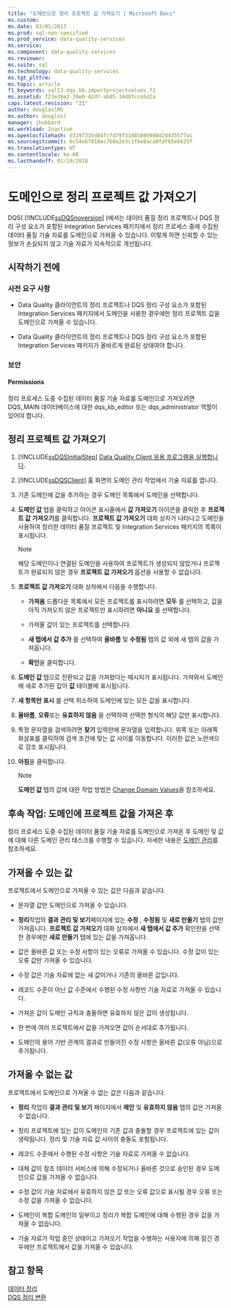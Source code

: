 ```yaml
---
title: "도메인으로 정리 프로젝트 값 가져오기 | Microsoft Docs"
ms.custom: 
ms.date: 03/01/2017
ms.prod: sql-non-specified
ms.prod_service: data-quality-services
ms.service: 
ms.component: data-quality-services
ms.reviewer: 
ms.suite: sql
ms.technology: data-quality-services
ms.tgt_pltfrm: 
ms.topic: article
f1_keywords: sql13.dqs.kb.importprojectvalues.f1
ms.assetid: f23e38e2-39e0-42d7-abd5-34d8fcca5d2a
caps.latest.revision: "21"
author: douglaslMS
ms.author: douglasl
manager: jhubbard
ms.workload: Inactive
ms.openlocfilehash: d3197335d84fcfd79f3188580d908d2d435577ac
ms.sourcegitcommit: 6c54e67818ec7b0a2e3c1f6e8aca0fdf65e6625f
ms.translationtype: HT
ms.contentlocale: ko-KR
ms.lasthandoff: 01/19/2018
---
```

# <a name="import-cleansing-project-values-into-a-domain"></a>도메인으로 정리 프로젝트 값 가져오기
  DQS( [!INCLUDE[ssDQSnoversion](../includes/ssdqsnoversion-md.md)] )에서는 데이터 품질 정리 프로젝트나 DQS 정리 구성 요소가 포함된 Integration Services 패키지에서 정리 프로세스 중에 수집된 데이터 품질 기술 자료를 도메인으로 가져올 수 있습니다. 이렇게 하면 신뢰할 수 있는 정보가 손실되지 않고 기술 자료가 지속적으로 개선됩니다.  
  
##  <a name="BeforeYouBegin"></a> 시작하기 전에  
  
###  <a name="Prerequisites"></a> 사전 요구 사항  
  
-   Data Quality 클라이언트의 정리 프로젝트나 DQS 정리 구성 요소가 포함된 Integration Services 패키지에서 도메인을 사용한 경우에만 정리 프로젝트 값을 도메인으로 가져올 수 있습니다.  
  
-   Data Quality 클라이언트의 정리 프로젝트나 DQS 정리 구성 요소가 포함된 Integration Services 패키지가 올바르게 완료된 상태여야 합니다.  
  
###  <a name="Security"></a> 보안  
  
####  <a name="Permissions"></a> Permissions  
 정리 프로세스 도중 수집된 데이터 품질 기술 자료를 도메인으로 가져오려면 DQS_MAIN 데이터베이스에 대한 dqs_kb_editor 또는 dqs_administrator 역할이 있어야 합니다.  
  
##  <a name="Import"></a> 정리 프로젝트 값 가져오기  
  
1.  [!INCLUDE[ssDQSInitialStep](../includes/ssdqsinitialstep-md.md)] [Data Quality Client 응용 프로그램을 실행합니다](../data-quality-services/run-the-data-quality-client-application.md).  
  
2.  [!INCLUDE[ssDQSClient](../includes/ssdqsclient-md.md)] 홈 화면의 도메인 관리 작업에서 기술 자료를 엽니다.  
  
3.  기존 도메인에 값을 추가하는 경우 도메인 목록에서 도메인을 선택합니다.  
  
4.  **도메인 값** 탭을 클릭하고 아이콘 표시줄에서 **값 가져오기** 아이콘을 클릭한 후 **프로젝트 값 가져오기**를 클릭합니다. **프로젝트 값 가져오기** 대화 상자가 나타나고 도메인을 사용하여 정리한 데이터 품질 프로젝트 및 Integration Services 패키지의 목록이 표시됩니다.  
  
    > [!NOTE]  
    >  해당 도메인이나 연결된 도메인을 사용하여 프로젝트가 생성되지 않았거나 프로젝트가 완료되지 않은 경우 **프로젝트 값 가져오기** 옵션을 사용할 수 없습니다.  
  
5.  **프로젝트 값 가져오기** 대화 상자에서 다음을 수행합니다.  
  
    -   **가져옴** 드롭다운 목록에서 모든 프로젝트를 표시하려면 **모두** 를 선택하고, 값을 아직 가져오지 않은 프로젝트만 표시하려면 **아니요** 를 선택합니다.  
  
    -   가져올 값이 있는 프로젝트를 선택합니다.  
  
    -   **새 탭에서 값 추가** 를 선택하여 **올바름** 및 **수정됨** 탭의 값 외에 새 탭의 값을 가져옵니다.  
  
    -   **확인**을 클릭합니다.  
  
6.  **도메인 값** 탭으로 전환되고 값을 가져왔다는 메시지가 표시됩니다. 가져와서 도메인에 새로 추가된 값이 **값** 테이블에 표시됩니다.  
  
7.  **새 항목만 표시** 를 선택 취소하여 도메인에 있는 모든 값을 표시합니다.  
  
8.  **올바름**, **오류**또는 **유효하지 않음** 을 선택하여 선택한 형식의 해당 값만 표시합니다.  
  
9. 특정 문자열을 검색하려면 **찾기** 입력란에 문자열을 입력합니다. 위쪽 또는 아래쪽 화살표를 클릭하여 검색 조건에 맞는 값 사이를 이동합니다. 이러한 값은 노란색으로 강조 표시됩니다.  
  
10. **마침**을 클릭합니다.  
  
    > [!NOTE]  
    >  **도메인 값** 탭의 값에 대한 작업 방법은 [Change Domain Values](../data-quality-services/change-domain-values.md)을 참조하세요.  
  
##  <a name="FollowUp"></a> 후속 작업: 도메인에 프로젝트 값을 가져온 후  
 정리 프로세스 도중 수집된 데이터 품질 기술 자료를 도메인으로 가져온 후 도메인 및 값에 대해 다른 도메인 관리 태스크를 수행할 수 있습니다. 자세한 내용은 [도메인 관리](../data-quality-services/managing-a-domain.md)를 참조하세요.  
  
##  <a name="Values"></a> 가져올 수 있는 값  
 프로젝트에서 도메인으로 가져올 수 있는 값은 다음과 같습니다.  
  
-   문자열 값만 도메인으로 가져올 수 있습니다.  
  
-   **정리**작업의 **결과 관리 및 보기**페이지에 있는 **수정** , **수정됨** 및 **새로 만들기** 탭의 값만 가져옵니다. **프로젝트 값 가져오기** 대화 상자에서 **새 탭에서 값 추가** 확인란을 선택한 경우에만 **새로 만들기** 탭에 있는 값을 가져옵니다.  
  
-   값은 올바른 값 또는 수정 사항이 있는 오류로 가져올 수 있습니다. 수정 값이 있는 오류 값만 가져올 수 있습니다.  
  
-   수정 값은 기술 자료에 없는 새 값이거나 기존의 올바른 값입니다.  
  
-   레코드 수준이 아닌 값 수준에서 수행된 수정 사항만 기술 자료로 가져올 수 있습니다.  
  
-   가져온 값이 도메인 규칙과 충돌하면 유효하지 않은 값이 생성됩니다.  
  
-   한 번에 여러 프로젝트에서 값을 가져오면 값이 순서대로 추가됩니다.  
  
-   도메인의 용어 기반 관계의 결과로 만들어진 수정 사항은 올바른 값(오류 아님)으로 추가됩니다.  
  
##  <a name="ValuesNot"></a> 가져올 수 없는 값  
 프로젝트에서 도메인으로 가져올 수 없는 값은 다음과 같습니다.  
  
-   **정리** 작업의 **결과 관리 및 보기** 페이지에서 **제안** 및 **유효하지 않음** 탭의 값은 가져올 수 없습니다.  
  
-   정리 프로젝트에 있는 값이 도메인의 기존 값과 충돌할 경우 프로젝트에 있는 값이 생략됩니다. 정리 및 기술 자료 값 사이의 충돌도 포함됩니다.  
  
-   레코드 수준에서 수행된 수정 사항은 기술 자료로 가져올 수 없습니다.  
  
-   대체 값이 참조 데이터 서비스에 의해 수정되거나 올바른 것으로 승인된 경우 도메인으로 값을 가져올 수 없습니다.  
  
-   수정 값이 기술 자료에서 유효하지 않은 값 또는 오류 값으로 표시될 경우 오류 또는 수정 값을 가져올 수 없습니다.  
  
-   도메인이 복합 도메인의 일부이고 정리가 복합 도메인에 대해 수행된 경우 값을 가져올 수 없습니다.  
  
-   기술 자료가 작업 중인 상태이고 가져오기 작업을 수행하는 사용자에 의해 잠긴 경우에만 프로젝트에서 값을 가져올 수 있습니다.  
  
## <a name="see-also"></a>참고 항목  
 [데이터 정리](../data-quality-services/data-cleansing.md)   
 [DQS 정리 변환](../integration-services/data-flow/transformations/dqs-cleansing-transformation.md)  
  
  
